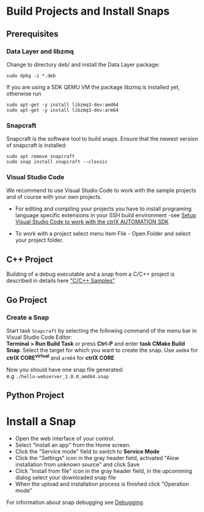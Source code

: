 # Build Projects and Install Snaps

## Prerequisites

### Data Layer and libzmq

Change to directory deb/ and install the Data Layer package:

    sudo dpkg -i *.deb

If you are using a SDK QEMU VM the package libzmq is installed yet, otherwise run

    sudo apt-get -y install libzmq3-dev:amd64
    sudo apt-get -y install libzmq3-dev:arm64

### Snapcraft

Snapcraft is the software tool to build snaps. Ensure that the newest version of snapcraft is installed:

    sudo apt remove snapcraft
    sudo snap install snapcraft --classic

### Visual Studio Code

We recommend to use Visual Studio Code to work with the sample projects and of course with your own projects.

* For editing and compiling your projects you have to install programing language specific extensions in your SSH build environment -see [Setup Visual Studio Code to work with the ctrlX AUTOMATION SDK](.(vscode.md))

* To work with a project select menu item File - Open Folder and select your project folder.

## C++ Project

Building of a debug executable and a snap from a C/C++ project is described in details here ["C/C++ Samples"](./samples-cpp/README.md)

## Go Project

### Create a Snap

Start task `Snapcraft` by selecting the following command of the menu bar in Visual Studio Code Editor:  
__Terminal > Run Build Task__  or press __Ctrl-P__ and enter __task CMake Build Snap__. Select the target for which you want to create the snap.
Use `amd64` for __ctrlX CORE<sup>virtual</sup>__ and `arm64` for __ctrlX CORE__

Now you should have one snap file generated:  
e.g `./hello-webserver_1.0.0_amd64.snap`

## Python Project


# Install a Snap

* Open the web interface of your control. 
* Select "Install an app" from the Home screen.
* Click the "Service mode" field to switch to __Service Mode__
* Click the "Settings" icon in the gray header field, activated "Alow installation from unknown source" and click Save
* Click "Install from file" icon in the gray header field, in the upcomming dialog select your downloaded snap file 
* When the upload and installation process is finished click "Operation mode"

For information about snap debugging see [Debugging](./debug.md).